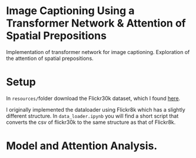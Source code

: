 # Image Captioning Using a Transformer Network & Attention of Spatial Prepositions
Implementation of transformer network for image captioning. Exploration of the attention of spatial prepositions.

# Setup

In ```resources/```folder download the Flickr30k dataset, which I found [here](https://www.kaggle.com/datasets/hsankesara/flickr-image-dataset).

I originally implemented the dataloader using Flickr8k which has a slightly different structure. In ```data_loader.ipynb``` you will find a short script that converts the csv of flickr30k to the same structure as that of Flickr8k.

# Model and Attention Analysis.
